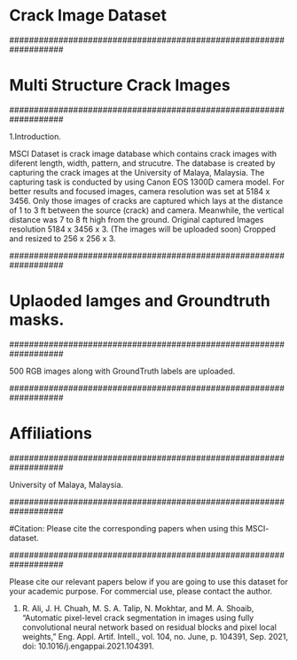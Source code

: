 # Crack Image Dataset
###################################################################

# Multi Structure Crack Images

###################################################################

1.Introduction.

MSCI Dataset is crack image database which contains crack images with diferent length, width, pattern, and strucutre. The database is created by capturing the crack images at the University of Malaya, Malaysia. The capturing task is conducted by using Canon EOS 1300D camera model. For better results and focused images, camera resolution was set at 5184 x 3456. Only those images of cracks are captured which lays at the distance of 1 to 3 ft between the source (crack) and camera. Meanwhile,
the vertical distance was 7 to 8 ft high from the ground.
Original captured Images resolution 5184 x 3456 x 3. (The images will be uploaded soon) 
Cropped and resized to 256 x 256 x 3. 

###################################################################

# Uplaoded Iamges and Groundtruth masks.

###################################################################

500 RGB images along with GroundTruth labels are uploaded.

###################################################################

# Affiliations

###################################################################

University of Malaya, Malaysia.

###################################################################

#Citation: Please cite the corresponding papers when using this MSCI- dataset.

###################################################################

Please cite our relevant papers below if you are going to use this dataset for your academic purpose. For commercial use, please contact the author.

1. R. Ali, J. H. Chuah, M. S. A. Talip, N. Mokhtar, and M. A. Shoaib, “Automatic pixel-level crack segmentation in images using fully convolutional neural network based on residual blocks and pixel local weights,” Eng. Appl. Artif. Intell., vol. 104, no. June, p. 104391, Sep. 2021, doi: 10.1016/j.engappai.2021.104391.


